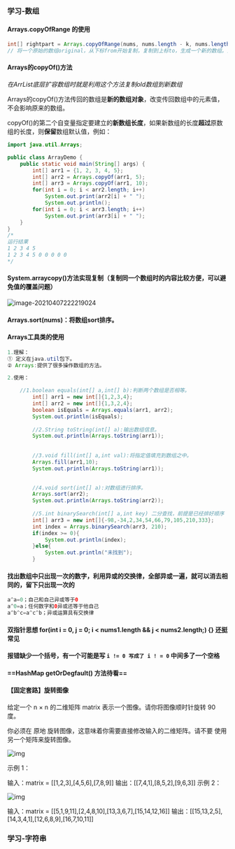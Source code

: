 ### 学习-数组

#### Arrays.copyOfRange 的使用

```java
int[] rightpart = Arrays.copyOfRange(nums, nums.length - k, nums.length);
// 将一个原始的数组original，从下标from开始复制，复制到上标to，生成一个新的数组。注意这里包括下标from，不包括上标to
```

#### Arrays的copyOf()方法

*在ArrList底层扩容数组时就是利用这个方法复制old数组到新数组*

Arrays的copyOf()方法传回的数组是**新的数组对象**，改变传回数组中的元素值，不会影响原来的数组。

copyOf()的第二个自变量指定要建立的**新数组长度**，如果新数组的长度**超过**原数组的长度，则**保留**数组默认值，例如：

```java
import java.util.Arrays;

public class ArrayDemo {
	public static void main(String[] args) {
    	int[] arr1 = {1, 2, 3, 4, 5}; 
    	int[] arr2 = Arrays.copyOf(arr1, 5);
    	int[] arr3 = Arrays.copyOf(arr1, 10);
    	for(int i = 0; i < arr2.length; i++) 
        	System.out.print(arr2[i] + " "); 
    		System.out.println();
    	for(int i = 0; i < arr3.length; i++) 
        	System.out.print(arr3[i] + " ");
	}
} 
/*
运行结果
1 2 3 4 5 
1 2 3 4 5 0 0 0 0 0
*/
```



#### System.arraycopy()方法实现复制（复制同一个数组时的内容比较方便，可以避免值的覆盖问题）

![image-20210407222219024](C:\Users\wang\AppData\Roaming\Typora\typora-user-images\image-20210407222219024.png)

#### Arrays.sort(nums)：将数组sort排序。

#### Arrays工具类的使用

```java
1.理解：
① 定义在java.util包下。
② Arrays:提供了很多操作数组的方法。

2.使用：

	//1.boolean equals(int[] a,int[] b):判断两个数组是否相等。
		int[] arr1 = new int[]{1,2,3,4};
		int[] arr2 = new int[]{1,3,2,4};
		boolean isEquals = Arrays.equals(arr1, arr2);
		System.out.println(isEquals);
		
		//2.String toString(int[] a):输出数组信息。
		System.out.println(Arrays.toString(arr1));
		
			
		//3.void fill(int[] a,int val):将指定值填充到数组之中。
		Arrays.fill(arr1,10);
		System.out.println(Arrays.toString(arr1));
		

		//4.void sort(int[] a):对数组进行排序。
		Arrays.sort(arr2);
		System.out.println(Arrays.toString(arr2));
		
		//5.int binarySearch(int[] a,int key) 二分查找，前提是已经排好顺序
		int[] arr3 = new int[]{-98,-34,2,34,54,66,79,105,210,333};
		int index = Arrays.binarySearch(arr3, 210);
		if(index >= 0){
			System.out.println(index);
		}else{
			System.out.println("未找到");
		}
```

#### 找出数组中只出现一次的数字，利用异或的交换律，全部异或一遍，就可以消去相同的，留下只出现一次的

```java
a^a=0；自己和自己异或等于0
a^0=a；任何数字和0异或还等于他自己
a^b^c=a^c^b；异或运算具有交换律
```

#### 双指针思想 for(int i = 0, j = 0; i < nums1.length && j < nums2.length;) {} 还挺常见

#### 报错缺少一个括号，有一个可能是写 `i != 0 写成了 i ! = 0` 中间多了一个空格

#### ==HashMap getOrDegfault() 方法待看==

#### 【固定套路】旋转图像

给定一个 n × n 的二维矩阵 matrix 表示一个图像。请你将图像顺时针旋转 90 度。

你必须在 原地 旋转图像，这意味着你需要直接修改输入的二维矩阵。请不要 使用另一个矩阵来旋转图像。

 ![img](https://assets.leetcode.com/uploads/2020/08/28/mat1.jpg)

示例 1：

输入：matrix = [[1,2,3],[4,5,6],[7,8,9]]
输出：[[7,4,1],[8,5,2],[9,6,3]]
示例 2：

![img](https://assets.leetcode.com/uploads/2020/08/28/mat2.jpg)

输入：matrix = [[5,1,9,11],[2,4,8,10],[13,3,6,7],[15,14,12,16]]
输出：[[15,13,2,5],[14,3,4,1],[12,6,8,9],[16,7,10,11]]

### 学习-字符串

